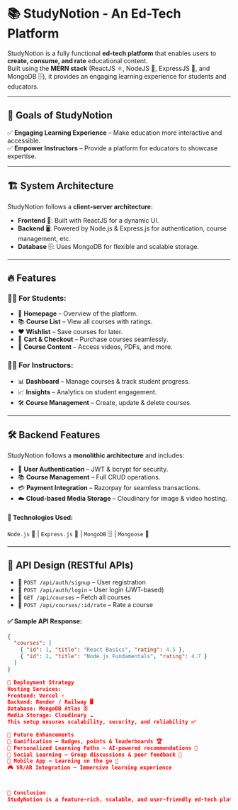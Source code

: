 # 📚 StudyNotion - An Ed-Tech Platform

StudyNotion is a fully functional **ed-tech platform** that enables users to **create, consume, and rate** educational content.  
Built using the **MERN stack** (ReactJS ⚛️, NodeJS 📘, ExpressJS 🚀, and MongoDB 🗄️), it provides an engaging learning experience for students and educators.  

---

## 🎯 Goals of StudyNotion  
✅ **Engaging Learning Experience** – Make education more interactive and accessible.  
✅ **Empower Instructors** – Provide a platform for educators to showcase expertise.  

---

## 🏗️ System Architecture  

StudyNotion follows a **client-server architecture**:  

- **Frontend** 🎨: Built with ReactJS for a dynamic UI.  
- **Backend** 🖥️: Powered by Node.js & Express.js for authentication, course management, etc.  
- **Database** 🗄️: Uses MongoDB for flexible and scalable storage.  

---

## 🔥 Features  

### 👩‍🎓 For Students:  
- 📌 **Homepage** – Overview of the platform.  
- 📚 **Course List** – View all courses with ratings.  
- ❤️ **Wishlist** – Save courses for later.  
- 🛒 **Cart & Checkout** – Purchase courses seamlessly.  
- 📖 **Course Content** – Access videos, PDFs, and more.  

### 👨‍🏫 For Instructors:  
- 📊 **Dashboard** – Manage courses & track student progress.  
- 📈 **Insights** – Analytics on student engagement.  
- 🛠️ **Course Management** – Create, update & delete courses.  

---

## 🛠️ Backend Features  

StudyNotion follows a **monolithic architecture** and includes:  
- 🔑 **User Authentication** – JWT & bcrypt for security.  
- 📚 **Course Management** – Full CRUD operations.  
- 💳 **Payment Integration** – Razorpay for seamless transactions.  
- ☁️ **Cloud-based Media Storage** – Cloudinary for image & video hosting.  

#### 🚀 Technologies Used:  
`Node.js` 📘 | `Express.js` 🚀 | `MongoDB` 🗄️ | `Mongoose` 📖  

---

## 🔗 API Design (RESTful APIs)  

- 🔹 `POST /api/auth/signup` – User registration  
- 🔹 `POST /api/auth/login` – User login (JWT-based)  
- 🔹 `GET /api/courses` – Fetch all courses  
- 🔹 `POST /api/courses/:id/rate` – Rate a course  

#### ✅ Sample API Response:  
```json
{
  "courses": [
    { "id": 1, "title": "React Basics", "rating": 4.5 },
    { "id": 2, "title": "Node.js Fundamentals", "rating": 4.7 }
  ]
}

🚀 Deployment Strategy
Hosting Services:
Frontend: Vercel ⚡
Backend: Render / Railway 🖥️
Database: MongoDB Atlas 🗄️
Media Storage: Cloudinary ☁️
This setup ensures scalability, security, and reliability ✅

🔮 Future Enhancements
🚀 Gamification – Badges, points & leaderboards 🏆
🎯 Personalized Learning Paths – AI-powered recommendations 🤖
💬 Social Learning – Group discussions & peer feedback 💭
📱 Mobile App – Learning on the go 📲
🎮 VR/AR Integration – Immersive learning experience



📢 Conclusion
StudyNotion is a feature-rich, scalable, and user-friendly ed-tech platform for students & instructors. It combines the power of MERN stack with modern deployment strategies to deliver a seamless learning experience.





 
 
